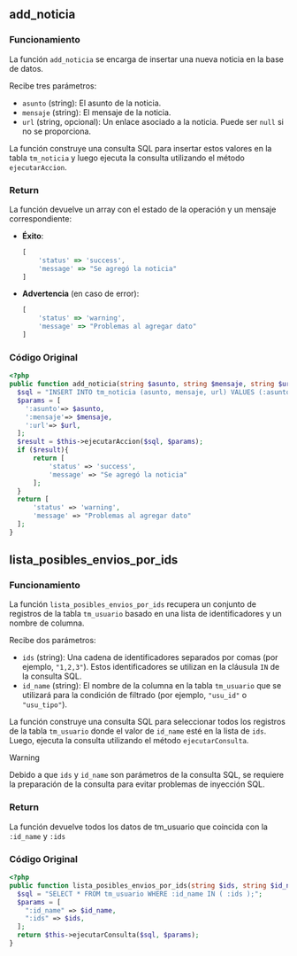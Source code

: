 ## add_noticia

### Funcionamiento

La función `add_noticia` se encarga de insertar una nueva noticia en la base de datos. 

Recibe tres parámetros:

- `asunto` (string): El asunto de la noticia.
- `mensaje` (string): El mensaje de la noticia.
- `url` (string, opcional): Un enlace asociado a la noticia. Puede ser `null` si no se proporciona.

La función construye una consulta SQL para insertar estos valores en la tabla `tm_noticia` y luego ejecuta la consulta utilizando el método `ejecutarAccion`.

### Return

La función devuelve un array con el estado de la operación y un mensaje correspondiente:

- **Éxito**:
  ```js
  [
      'status' => 'success',
      'message' => "Se agregó la noticia"
  ]
  ```

- **Advertencia** (en caso de error):
  ```js
  [
      'status' => 'warning',
      'message' => "Problemas al agregar dato"
  ]
  ```

### Código Original

```php
<?php
public function add_noticia(string $asunto, string $mensaje, string $url=null){
  $sql = "INSERT INTO tm_noticia (asunto, mensaje, url) VALUES (:asunto,:mensaje,:url)";
  $params = [
    ':asunto'=> $asunto,
    ':mensaje'=> $mensaje,
    ':url'=> $url,
  ];
  $result = $this->ejecutarAccion($sql, $params);
  if ($result){
      return [
          'status' => 'success',
          'message' => "Se agregó la noticia"
      ];
  }
  return [
      'status' => 'warning',
      'message' => "Problemas al agregar dato"
  ];
}
```

## lista_posibles_envios_por_ids

### Funcionamiento

La función `lista_posibles_envios_por_ids` recupera un conjunto de registros de la tabla `tm_usuario` basado en una lista de identificadores y un nombre de columna.

Recibe dos parámetros:

- `ids` (string): Una cadena de identificadores separados por comas (por ejemplo, `"1,2,3"`). Estos identificadores se utilizan en la cláusula `IN` de la consulta SQL.
- `id_name` (string): El nombre de la columna en la tabla `tm_usuario` que se utilizará para la condición de filtrado (por ejemplo, `"usu_id"` o `"usu_tipo"`).

La función construye una consulta SQL para seleccionar todos los registros de la tabla `tm_usuario` donde el valor de `id_name` esté en la lista de `ids`. Luego, ejecuta la consulta utilizando el método `ejecutarConsulta`.


> [!WARNING]
> Debido a que `ids` y `id_name` son parámetros de la consulta SQL, se requiere la preparación de la consulta para evitar problemas de inyección SQL.

### Return

La función devuelve todos los datos de tm_usuario que coincida con la `:id_name` y `:ids`

### Código Original

```php
<?php
public function lista_posibles_envios_por_ids(string $ids, string $id_name){
  $sql = "SELECT * FROM tm_usuario WHERE :id_name IN ( :ids );";
  $params = [
    ":id_name" => $id_name,
    ":ids" => $ids,
  ];
  return $this->ejecutarConsulta($sql, $params);
}
```


```

